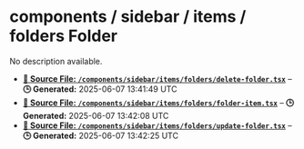 # components / sidebar / items / folders Folder

No description available.

- **[**📄 Source File:** `/components/sidebar/items/folders/delete-folder.tsx`](delete-folder.tsx.md)** – **🕒 Generated:** 2025-06-07 13:41:49 UTC
- **[**📄 Source File:** `/components/sidebar/items/folders/folder-item.tsx`](folder-item.tsx.md)** – **🕒 Generated:** 2025-06-07 13:42:08 UTC
- **[**📄 Source File:** `/components/sidebar/items/folders/update-folder.tsx`](update-folder.tsx.md)** – **🕒 Generated:** 2025-06-07 13:42:25 UTC
